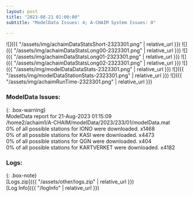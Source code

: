 ```yaml
---
layout: post
title: "2023-08-21 01:00:00"
subtitle: "ModelData Issues: 4; A-CHAIM System Issues: 0"

---
```


![]({{ "/assets/img/achaimDataStatsShort-2323301.png" | relative_url }})
![]({{ "/assets/img/achaimDataStatsLong00-2323301.png" | relative_url }})
![]({{ "/assets/img/achaimDataStatsLong01-2323301.png" | relative_url }})
![]({{ "/assets/img/achaimDataStatsLong02-2323301.png" | relative_url }})
![]({{ "/assets/img/modelDataDataStats-2323301.png" | relative_url }})
![]({{ "/assets/img/modelDataStationStats-2323301.png" | relative_url }})
![]({{ "/assets/img/achaimRunTime-2323301.png" | relative_url }})


### ModelData Issues:  
  
{: .box-warning}  
 ModelData report for 21-Aug-2023 01:15:09   
 /home2/achaim1/A-CHAIM/modelData/2023/233/01/modelData.mat   
 0% of all possible stations for IONO were downloaded. x1468   
 0% of all possible stations for KASI were downloaded. x4473   
 0% of all possible stations for QGN were downloaded. x404   
 0% of all possible stations for KARTVERKET were downloaded. x4182   
  


### Logs:  
  
{: .box-note}  
[Logs.zip]({{ "/assets/other/logs.zip" | relative_url }})  
[Log Info]({{ "/logInfo" | relative_url }})  
